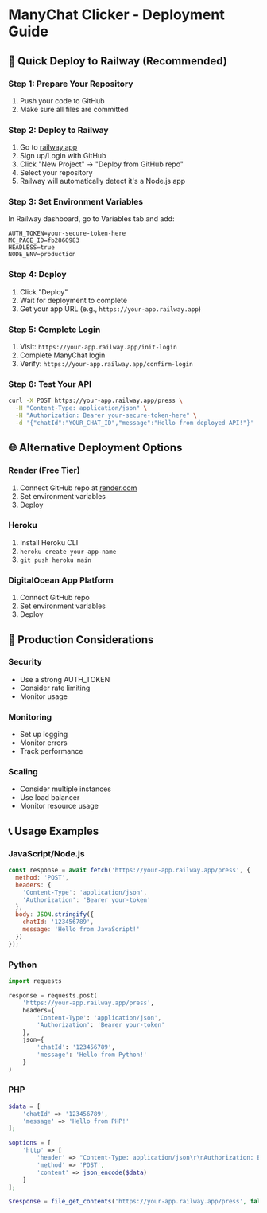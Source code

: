 # ManyChat Clicker - Deployment Guide

## 🚀 Quick Deploy to Railway (Recommended)

### Step 1: Prepare Your Repository
1. Push your code to GitHub
2. Make sure all files are committed

### Step 2: Deploy to Railway
1. Go to [railway.app](https://railway.app)
2. Sign up/Login with GitHub
3. Click "New Project" → "Deploy from GitHub repo"
4. Select your repository
5. Railway will automatically detect it's a Node.js app

### Step 3: Set Environment Variables
In Railway dashboard, go to Variables tab and add:

```
AUTH_TOKEN=your-secure-token-here
MC_PAGE_ID=fb2860983
HEADLESS=true
NODE_ENV=production
```

### Step 4: Deploy
1. Click "Deploy"
2. Wait for deployment to complete
3. Get your app URL (e.g., `https://your-app.railway.app`)

### Step 5: Complete Login
1. Visit: `https://your-app.railway.app/init-login`
2. Complete ManyChat login
3. Verify: `https://your-app.railway.app/confirm-login`

### Step 6: Test Your API
```bash
curl -X POST https://your-app.railway.app/press \
  -H "Content-Type: application/json" \
  -H "Authorization: Bearer your-secure-token-here" \
  -d '{"chatId":"YOUR_CHAT_ID","message":"Hello from deployed API!"}'
```

## 🌐 Alternative Deployment Options

### Render (Free Tier)
1. Connect GitHub repo at [render.com](https://render.com)
2. Set environment variables
3. Deploy

### Heroku
1. Install Heroku CLI
2. `heroku create your-app-name`
3. `git push heroku main`

### DigitalOcean App Platform
1. Connect GitHub repo
2. Set environment variables
3. Deploy

## 🔧 Production Considerations

### Security
- Use a strong AUTH_TOKEN
- Consider rate limiting
- Monitor usage

### Monitoring
- Set up logging
- Monitor errors
- Track performance

### Scaling
- Consider multiple instances
- Use load balancer
- Monitor resource usage

## 📞 Usage Examples

### JavaScript/Node.js
```javascript
const response = await fetch('https://your-app.railway.app/press', {
  method: 'POST',
  headers: {
    'Content-Type': 'application/json',
    'Authorization': 'Bearer your-token'
  },
  body: JSON.stringify({
    chatId: '123456789',
    message: 'Hello from JavaScript!'
  })
});
```

### Python
```python
import requests

response = requests.post(
    'https://your-app.railway.app/press',
    headers={
        'Content-Type': 'application/json',
        'Authorization': 'Bearer your-token'
    },
    json={
        'chatId': '123456789',
        'message': 'Hello from Python!'
    }
)
```

### PHP
```php
$data = [
    'chatId' => '123456789',
    'message' => 'Hello from PHP!'
];

$options = [
    'http' => [
        'header' => "Content-Type: application/json\r\nAuthorization: Bearer your-token\r\n",
        'method' => 'POST',
        'content' => json_encode($data)
    ]
];

$response = file_get_contents('https://your-app.railway.app/press', false, stream_context_create($options));
```
